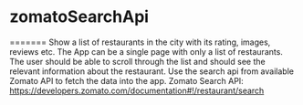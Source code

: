 # zomatoSearchApi
=======
Show a list of restaurants in the city with its rating, images, reviews etc. The App can be a single
page with only a list of restaurants. The user should be able to scroll through the list and should
see the relevant information about the restaurant.
Use the search api from available Zomato API to fetch the data into the app.
Zomato Search API: https://developers.zomato.com/documentation#!/restaurant/search

